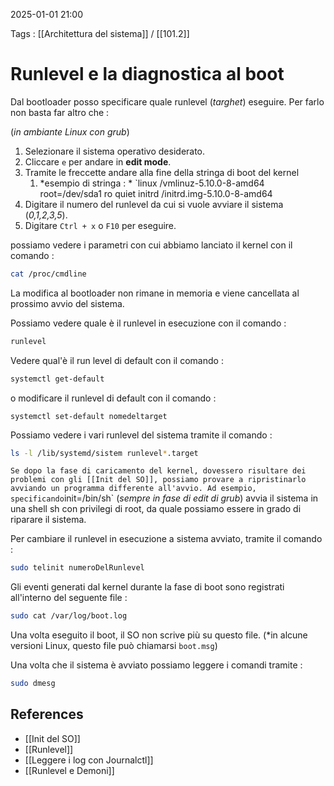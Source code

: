 2025-01-01 21:00

Tags : [[Architettura del sistema]] / [[101.2]]

# Runlevel e la diagnostica al boot

Dal bootloader posso specificare quale runlevel (*targhet*) eseguire. Per farlo non basta far altro che : 

(*in ambiante Linux con grub*)
1. Selezionare il sistema operativo desiderato.
2. Cliccare `e` per andare in **edit mode**.
3. Tramite le freccette andare alla fine della stringa di boot del kernel 
	1. *esempio di stringa : * `linux /vmlinuz-5.10.0-8-amd64 root=/dev/sda1 ro quiet initrd /initrd.img-5.10.0-8-amd64
4. Digitare il numero del runlevel da cui si vuole avviare il sistema (*0,1,2,3,5*).
5. Digitare `Ctrl + x` o `F10` per eseguire.

possiamo vedere i parametri con cui abbiamo lanciato il kernel con il comando : 

```bash
cat /proc/cmdline
```

La modifica al bootloader non rimane in memoria e viene cancellata al prossimo avvio del sistema.

Possiamo vedere quale è il runlevel in esecuzione con il comando : 

```bash
runlevel
```

Vedere qual'è il run level di default con il comando : 

```bash
systemctl get-default
```

o modificare il runlevel di default con il comando : 

```
systemctl set-default nomedeltarget
```

Possiamo vedere i vari runlevel del sistema tramite il comando : 

```bash
ls -l /lib/systemd/sistem runlevel*.target
```
`
Se dopo la fase di caricamento del kernel, dovessero risultare dei problemi con gli [[Init del SO]], possiamo provare a ripristinarlo avviando un programma differente all'avvio. Ad esempio, specificando `init=/bin/sh` (*sempre in fase di edit di grub*) avvia il sistema in una shell sh con privilegi di root, da quale possiamo essere in grado di riparare il sistema.

Per cambiare il runlevel in esecuzione a sistema avviato, tramite il comando : 

```bash
sudo telinit numeroDelRunlevel
```

Gli eventi generati dal kernel durante la fase di boot sono registrati all'interno del seguente file :

```bash
sudo cat /var/log/boot.log
```

Una volta eseguito il boot, il SO non scrive più su questo file. (*in alcune versioni Linux, questo file può chiamarsi  `boot.msg`)

Una volta che il sistema è avviato possiamo leggere i comandi tramite : 

```bash
sudo dmesg
```


## References

- [[Init del SO]]
- [[Runlevel]]
- [[Leggere i log con Journalctl]]
- [[Runlevel e Demoni]]
